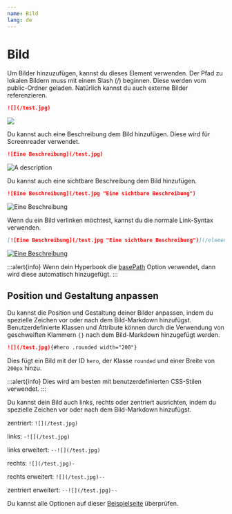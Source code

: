 ```yaml
---
name: Bild
lang: de
---
```


# Bild

Um Bilder hinzuzufügen, kannst du dieses Element verwenden. Der Pfad zu lokalen
Bildern muss mit einem Slash (/) beginnen. Diese werden vom public-Ordner geladen.
Natürlich kannst du auch externe Bilder referenzieren.

```md
![](/test.jpg)
```

![](/test.jpg)

Du kannst auch eine Beschreibung dem Bild hinzufügen. Diese wird für
Screenreader verwendet.

```md
![Eine Beschreibung](/test.jpg)
```

![A description](/test.jpg)

Du kannst auch eine sichtbare Beschreibung dem Bild hinzufügen.

```md
![Eine Beschreibung](/test.jpg "Eine sichtbare Beschreibung")
```

![Eine Beschreibung](/test.jpg "Eine sichtbare Beschreibung")

Wenn du ein Bild verlinken möchtest, kannst du die normale Link-Syntax verwenden.

```md
[![Eine Beschreibung](/test.jpg "Eine sichtbare Beschreibung")](/elements/alert)
```

[![Eine Beschreibung](/test.jpg "Eine sichtbare Beschreibung")](/elements/alert)

:::alert{info}
Wenn dein Hyperbook die [basePath](/configuration/book) Option verwendet, dann wird diese automatisch hinzugefügt.
:::

## Position und Gestaltung anpassen

Du kannst die Position und Gestaltung deiner Bilder anpassen, indem du spezielle Zeichen vor oder nach dem Bild-Markdown hinzufügst.
Benutzerdefinierte Klassen und Attribute können durch die Verwendung von geschweiften Klammern `{}` nach dem Bild-Markdown hinzugefügt werden.

```md
![](/test.jpg){#hero .rounded width="200"}
```

Dies fügt ein Bild mit der ID `hero`, der Klasse `rounded` und einer Breite von `200px` hinzu.

:::alert{info}
Dies wird am besten mit benutzerdefinierten CSS-Stilen verwendet.
:::

Du kannst dein Bild auch links, rechts oder zentriert ausrichten, indem du spezielle Zeichen vor oder nach dem Bild-Markdown hinzufügst.

zentriert: `![](/test.jpg)`

links: `-![](/test.jpg)`

links erweitert: `--![](/test.jpg)`

rechts: `![](/test.jpg)-`

rechts erweitert: `![](/test.jpg)--`

zentriert erweitert: `--![](/test.jpg)--`

Du kannst alle Optionen auf dieser [Beispielseite](./image-styling) überprüfen.
